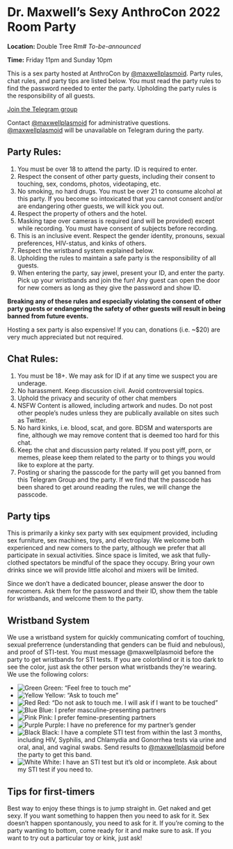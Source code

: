 # Dr. Maxwell’s Sexy AnthroCon 2022 Room Party

**Location:** Double Tree Rm# *To-be-announced*

**Time:** Friday 11pm and Sunday 10pm

This is a sex party hosted at AnthroCon by [@maxwellplasmoid](https://t.me/Maxwellplasmoid). Party rules, chat rules, and party tips are listed below. You must read the party rules to find the password needed to enter the party. Upholding the party rules is the responsibility of all guests.

[Join the Telegram group](https://t.me/+P1E5iwLtyyJkZTAx)

Contact [@maxwellplasmoid](https://t.me/Maxwellplasmoid) for administrative questions. [@maxwellplasmoid](https://t.me/Maxwellplasmoid) will be unavailable on Telegram during the party.

## Party Rules:
1. You must be over 18 to attend the party.  ID is required to enter.
2. Respect the consent of other party guests, including their consent to touching, sex, condoms, photos, videotaping, etc.
3. No smoking, no hard drugs. You must be over 21 to consume alcohol at this party. If you become so intoxicated that you cannot consent and/or are endangering other guests, we will kick you out.
4. Respect the property of others and the hotel.
5. Masking tape over cameras is required (and will be provided) except while recording. You must have consent of subjects before recording.
6. This is an inclusive event. Respect the gender identity, pronouns, sexual preferences, HIV-status, and kinks of others.
7. Respect the wristband system explained below.
8. Upholding the rules to maintain a safe party is the responsibility of all guests.
9. When entering the party, say jewel, present your ID, and enter the party. Pick up your wristbands and join the fun! Any guest can open the door for new comers as long as they give the password and show ID.

**Breaking any of these rules and especially violating the consent of other party guests or endangering the safety of other guests will result in being banned from future events.**

Hosting a sex party is also expensive! If you can, donations (i.e. ~$20) are very much appreciated but not required.

## Chat Rules:
1. You must be 18+. We may ask for ID if at any time we suspect you are underage.
2. No harassment. Keep discussion civil. Avoid controversial topics.
3. Uphold the privacy and security of other chat members
4. NSFW Content is allowed, including artwork and nudes. Do not post other people’s nudes unless they are publically available on sites such as Twitter. 
5. No hard kinks, i.e. blood, scat, and gore. BDSM and watersports are fine, although we may remove content that is deemed too hard for this chat.
6. Keep the chat and discussion party related. If you post yiff, porn, or memes, please keep them related to the party or to things you would like to explore at the party.
7. Posting or sharing the passcode for the party will get you banned from this Telegram Group and the party. If we find that the passcode has been shared to get around reading the rules, we will change the passcode.

## Party tips

This is primarily a kinky sex party with sex equipment provided, including sex furniture, sex machines, toys, and electroplay. We welcome both experienced and new comers to the party, although we prefer that all participate in sexual activities. Since space is limited, we ask that fully-clothed spectators be mindful of the space they occupy. Bring your own drinks since we will provide little alcohol and mixers will be limited.

Since we don’t  have a dedicated bouncer, please answer the door to newcomers. Ask them for the password and their ID, show them the table for wristbands, and welcome them to the party.

## Wristband System

We use a wristband system for quickly communicating comfort of touching, sexual preferrence (understanding that genders can be fluid and nebulous), and proof of STI-test. You must message @maxwellplasmoid before the party to get wristbands for STI tests. If you are colorblind or it is too dark to see the color, just ask the other person what wristbands they're wearing. We use the following colors:
    
- ![Green](https://via.placeholder.com/15/00FF00/00FF00.png) Green: “Feel free to touch me”
- ![Yellow](https://via.placeholder.com/15/ffff00/FFFF00.png) Yellow: “Ask to touch me”
- ![Red](https://via.placeholder.com/15/FF000/FF0000.png) Red: “Do not ask to touch me. I will ask if I want to be touched”
- ![Blue](https://via.placeholder.com/15/0000FF/0000FF.png) Blue: I prefer masculine-presenting partners
- ![Pink](https://via.placeholder.com/15/f542ec/f542ec.png) Pink: I prefer femine-presenting partners
- ![Purple](https://via.placeholder.com/15/8400ff/8400ff.png) Purple: I have no preference for my partner’s gender
- ![Black](https://via.placeholder.com/15/000000/000000.png) Black: I have a complete STI test from within the last 3 months, including HIV, Syphilis, and Chlamydia and Gonorrhea tests via urine and oral, anal, and vaginal swabs. Send results to [@maxwellplasmoid](https://t.me/Maxwellplasmoid) before the party to get this band.
- ![White](https://via.placeholder.com/15/FFFFFF/FFFFFF.png) White: I have an STI test but it’s old or incomplete. Ask about my STI test if you need to.

## Tips for first-timers

Best way to enjoy these things is to jump straight in. Get naked and get sexy. If you want something to happen then you need to ask for it. Sex doesn’t happen spontanously, you need to ask for it. If you’re coming to the party wanting to bottom, come ready for it and make sure to ask. If you want to try out a particular toy or kink, just ask!

